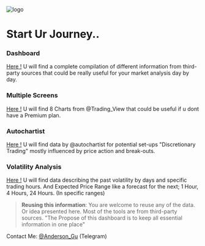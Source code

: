 ![logo](https://anderson-algo.github.io/Images/ANDERSON%20-%20FX%20DASHBOARD.png "Logo")

# Start Ur Journey..

### Dashboard
[Here  !](http://Anderson-ALGO.github.io/dashboard.html) U will find a complete compilation of different information from third-party sources that could be really useful for your market analysis day by day.

### Multiple Screens 

[Here  !]( http://Anderson-ALGO.github.io/multiple-screens.html) U will find 8 Charts from @Trading_View that could be useful if u dont have a Premium plan.

### Autochartist

[Here  !]( http://Anderson-ALGO.github.io/autochartist.html) U will find data by @autochartist for potential set-ups "Discretionary Trading" mostly influenced by price action and break-outs. 

### Volatility Analysis

[Here  !]( http://Anderson-ALGO.github.io/volatility.html) U will find data describing the past volatility by days and specific trading hours. And Expected Price Range like a forecast for the next;  1 Hour, 4 Hours, 24 Hours. (In specific ranges)

> **Reusing this information**: You are welcome to reuse any of the data. Or idea presented here. Most of the tools are from third-party sources. "The Propose of this dashboard is to keep all essential information in one place"
> 
Contact Me: [@Anderson_Gu](https://t.me/Anderson_Gu) (Telegram)

